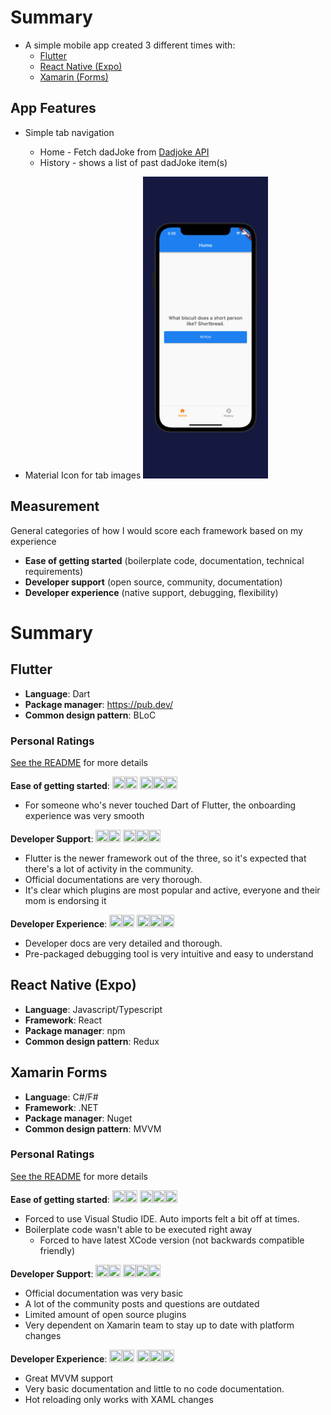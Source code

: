 # Summary

- A simple mobile app created 3 different times with:
  - [Flutter](https://docs.flutter.dev/get-started/install/macos)
  - [React Native (Expo)](https://docs.expo.dev/get-started/installation/)
  - [Xamarin (Forms)](https://dotnet.microsoft.com/en-us/learn/xamarin/hello-world-tutorial/install)

## App Features

- Simple tab navigation

  - Home - Fetch dadJoke from [Dadjoke API](https://icanhazdadjoke.com/api)
  - History - shows a list of past dadJoke item(s)

- Material Icon for tab images
  <img src="./images/2022-05-08-15-36-26.png" alt="Home" width="200"/>

## Measurement

General categories of how I would score each framework based on my experience

- **Ease of getting started** (boilerplate code, documentation, technical requirements)
- **Developer support** (open source, community, documentation)
- **Developer experience** (native support, debugging, flexibility)

# Summary

## Flutter

- **Language**: Dart
- **Package manager**: https://pub.dev/
- **Common design pattern**: BLoC

### Personal Ratings

[See the README](./flutter/app/README.md) for more details

**Ease of getting started**: <img src="https://raw.githubusercontent.com/FortAwesome/Font-Awesome/6.x/svgs/solid/star.svg" width="20" height="20"><img src="https://raw.githubusercontent.com/FortAwesome/Font-Awesome/6.x/svgs/solid/star.svg" width="20" height="20"> <img src="https://raw.githubusercontent.com/FortAwesome/Font-Awesome/6.x/svgs/solid/star.svg" width="20" height="20"><img src="https://raw.githubusercontent.com/FortAwesome/Font-Awesome/6.x/svgs/solid/star.svg" width="20" height="20"><img src="https://raw.githubusercontent.com/FortAwesome/Font-Awesome/6.x/svgs/solid/star.svg" width="20" height="20">

- For someone who's never touched Dart of Flutter, the onboarding experience was very smooth

**Developer Support**: <img src="https://raw.githubusercontent.com/FortAwesome/Font-Awesome/6.x/svgs/solid/star.svg" width="20" height="20"><img src="https://raw.githubusercontent.com/FortAwesome/Font-Awesome/6.x/svgs/solid/star.svg" width="20" height="20"> <img src="https://raw.githubusercontent.com/FortAwesome/Font-Awesome/6.x/svgs/solid/star.svg" width="20" height="20"><img src="https://raw.githubusercontent.com/FortAwesome/Font-Awesome/6.x/svgs/solid/star.svg" width="20" height="20"><img src="https://raw.githubusercontent.com/FortAwesome/Font-Awesome/6.x/svgs/regular/star.svg" width="20" height="20">

- Flutter is the newer framework out of the three, so it's expected that there's a lot of activity in the community.
- Official documentations are very thorough.
- It's clear which plugins are most popular and active, everyone and their mom is endorsing it

**Developer Experience**: <img src="https://raw.githubusercontent.com/FortAwesome/Font-Awesome/6.x/svgs/solid/star.svg" width="20" height="20"><img src="https://raw.githubusercontent.com/FortAwesome/Font-Awesome/6.x/svgs/solid/star.svg" width="20" height="20"> <img src="https://raw.githubusercontent.com/FortAwesome/Font-Awesome/6.x/svgs/solid/star.svg" width="20" height="20"><img src="https://raw.githubusercontent.com/FortAwesome/Font-Awesome/6.x/svgs/solid/star.svg" width="20" height="20"><img src="https://raw.githubusercontent.com/FortAwesome/Font-Awesome/6.x/svgs/regular/star.svg" width="20" height="20">

- Developer docs are very detailed and thorough.
- Pre-packaged debugging tool is very intuitive and easy to understand

## React Native (Expo)

- **Language**: Javascript/Typescript
- **Framework**: React
- **Package manager**: npm
- **Common design pattern**: Redux

## Xamarin Forms

- **Language**: C#/F#
- **Framework**: .NET
- **Package manager**: Nuget
- **Common design pattern**: MVVM

### Personal Ratings

[See the README](./xamarin/README.md) for more details

**Ease of getting started**: <img src="https://raw.githubusercontent.com/FortAwesome/Font-Awesome/6.x/svgs/solid/star.svg" width="20" height="20"><img src="https://raw.githubusercontent.com/FortAwesome/Font-Awesome/6.x/svgs/solid/star.svg" width="20" height="20"> <img src="https://raw.githubusercontent.com/FortAwesome/Font-Awesome/6.x/svgs/solid/star.svg" width="20" height="20"><img src="https://raw.githubusercontent.com/FortAwesome/Font-Awesome/6.x/svgs/regular/star.svg" width="20" height="20"><img src="https://raw.githubusercontent.com/FortAwesome/Font-Awesome/6.x/svgs/regular/star.svg" width="20" height="20">

- Forced to use Visual Studio IDE. Auto imports felt a bit off at times.
- Boilerplate code wasn't able to be executed right away
  - Forced to have latest XCode version (not backwards compatible friendly)

**Developer Support**: <img src="https://raw.githubusercontent.com/FortAwesome/Font-Awesome/6.x/svgs/solid/star.svg" width="20" height="20"><img src="https://raw.githubusercontent.com/FortAwesome/Font-Awesome/6.x/svgs/solid/star.svg" width="20" height="20"> <img src="https://raw.githubusercontent.com/FortAwesome/Font-Awesome/6.x/svgs/solid/star.svg" width="20" height="20"><img src="https://raw.githubusercontent.com/FortAwesome/Font-Awesome/6.x/svgs/regular/star.svg" width="20" height="20"><img src="https://raw.githubusercontent.com/FortAwesome/Font-Awesome/6.x/svgs/regular/star.svg" width="20" height="20">

- Official documentation was very basic
- A lot of the community posts and questions are outdated
- Limited amount of open source plugins
- Very dependent on Xamarin team to stay up to date with platform changes

**Developer Experience**: <img src="https://raw.githubusercontent.com/FortAwesome/Font-Awesome/6.x/svgs/solid/star.svg" width="20" height="20"><img src="https://raw.githubusercontent.com/FortAwesome/Font-Awesome/6.x/svgs/solid/star.svg" width="20" height="20"> <img src="https://raw.githubusercontent.com/FortAwesome/Font-Awesome/6.x/svgs/regular/star.svg" width="20" height="20"><img src="https://raw.githubusercontent.com/FortAwesome/Font-Awesome/6.x/svgs/regular/star.svg" width="20" height="20"><img src="https://raw.githubusercontent.com/FortAwesome/Font-Awesome/6.x/svgs/regular/star.svg" width="20" height="20">

- Great MVVM support
- Very basic documentation and little to no code documentation.
- Hot reloading only works with XAML changes
